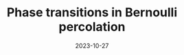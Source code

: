 ---
title: Phase transitions in Bernoulli percolation
date: 2023-10-27
status:
notes: 10-27-23-reading.pdf
arxiv: 
slides: 
code:
site:
paper: Based on a paper by Duminil-Copin and Tassion (<a href="https://arxiv.org/pdf/1502.03050" target="_blank">link</a>).
presenters: Byron Chin
series: Reading Group 
---